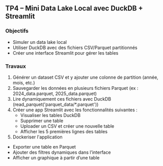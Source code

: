 ## TP4 – Mini Data Lake Local avec DuckDB + Streamlit

### Objectifs

- Simuler un data lake local
- Utiliser DuckDB avec des fichiers CSV/Parquet partitionnés
- Créer une interface Streamlit pour gérer les tables

### Travaux

1. Générer un dataset CSV et y ajouter une colonne de partition (année, mois, etc.)
2. Sauvegarder les données en plusieurs fichiers Parquet (ex : 2024_data.parquet, 2025_data.parquet)
3. Lire dynamiquement ces fichiers avec DuckDB (read_parquet('parquet_data/\*.parquet'))
4. Créer une app Streamlit avec les fonctionnalités suivantes :
   - Visualiser les tables DuckDB
   - Supprimer une table
   - Uploader un CSV et créer une nouvelle table
   - Afficher les 5 premières lignes des tables
5. Dockeriser l'application

- Exporter une table en Parquet
- Ajouter des filtres dynamiques dans l’interface
- Afficher un graphique à partir d’une table